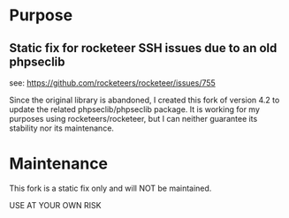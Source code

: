 # Purpose

## Static fix for rocketeer SSH issues due to an old phpseclib

see: https://github.com/rocketeers/rocketeer/issues/755

Since the original library is abandoned, I created this fork of version 4.2 to update the related phpseclib/phpseclib package.
It is working for my purposes using rocketeers/rocketeer, but I can neither guarantee its stability nor its maintenance.

# Maintenance

This fork is a static fix only and will NOT be maintained.

USE AT YOUR OWN RISK